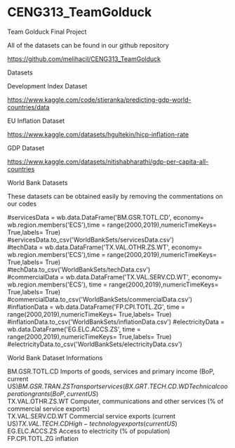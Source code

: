 # CENG313_TeamGolduck

Team Golduck Final Project

All of the datasets can be found in our github repository

https://github.com/melihacil/CENG313_TeamGolduck


Datasets

Development Index Dataset

https://www.kaggle.com/code/stieranka/predicting-gdp-world-countries/data

EU Inflation Dataset

https://www.kaggle.com/datasets/hgultekin/hicp-inflation-rate

GDP Dataset

https://www.kaggle.com/datasets/nitishabharathi/gdp-per-capita-all-countries



World Bank Datasets


These datasets can be obtained easily by removing the commentations on our codes  

#servicesData = wb.data.DataFrame('BM.GSR.TOTL.CD', economy= wb.region.members('ECS'),time = range(2000,2019),numericTimeKeys= True,labels= True)  
#servicesData.to_csv('WorldBankSets/servicesData.csv')  
#techData = wb.data.DataFrame('TX.VAL.OTHR.ZS.WT', economy= wb.region.members('ECS'),time = range(2000,2019),numericTimeKeys= True,labels= True)  
#techData.to_csv('WorldBankSets/techData.csv')  
#commercialData = wb.data.DataFrame('TX.VAL.SERV.CD.WT', economy= wb.region.members('ECS'), time = range(2000,2019),numericTimeKeys= True,labels= True)  
#commercialData.to_csv('WorldBankSets/commercialData.csv')
#inflationData = wb.data.DataFrame('FP.CPI.TOTL.ZG', time = range(2000,2019),numericTimeKeys= True,labels= True)  
#inflationData.to_csv('WorldBankSets/inflationData.csv')
#electricityData = wb.data.DataFrame('EG.ELC.ACCS.ZS', time = range(2000,2019),numericTimeKeys= True,labels= True)  
#electricityData.to_csv('WorldBankSets/electricityData.csv')  


World Bank Dataset Informations 

BM.GSR.TOTL.CD	Imports of goods, services and primary income (BoP, current US$)  
BM.GSR.TRAN.ZS	Transport services (% of service imports, BoP)  
BX.GRT.TECH.CD.WD	Technical cooperation grants (BoP, current US$)  
TX.VAL.OTHR.ZS.WT	Computer, communications and other services (% of commercial service exports)  
TX.VAL.SERV.CD.WT	Commercial service exports (current US$)  
TX.VAL.TECH.CD	High-technology exports (current US$)  
EG.ELC.ACCS.ZS	Access to electricity (% of population)  
FP.CPI.TOTL.ZG    inflation  